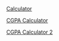 [Calculator](https://k26rahul.github.io/js-projects-2/calculator)

[CGPA Calculator](https://k26rahul.github.io/js-projects-2/cgpa-calculator)

[CGPA Calculator 2](https://k26rahul.github.io/js-projects-2/cgpa-calculator-2)

